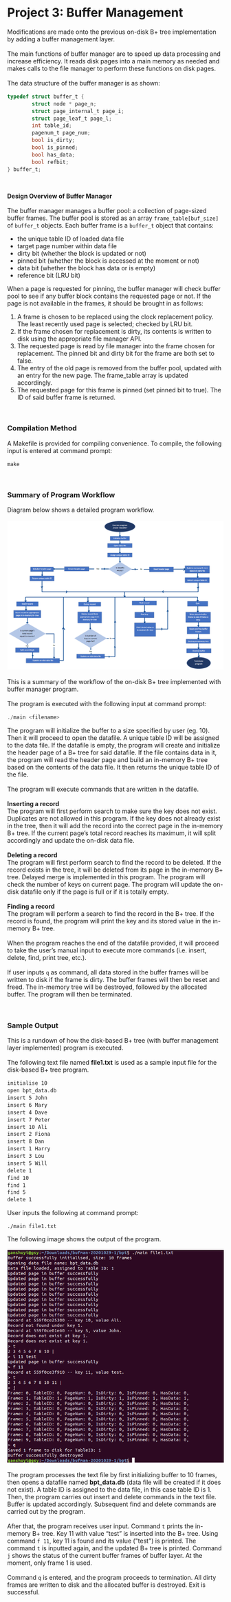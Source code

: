 # **Project 3: Buffer Management**

Modifications are made onto the previous on-disk B+ tree implementation by adding a buffer management layer. 
<br/><br/>
The main functions of buffer manager are to speed up data processing and increase efficiency. It reads disk pages into a main memory as needed and makes calls to the file manager to perform these functions on disk pages.
<br/><br/>
The data structure of the buffer manager is as shown:
```c
typedef struct buffer_t {
        struct node * page_n; 
        struct page_internal_t page_i;
        struct page_leaf_t page_l;
        int table_id; 
        pagenum_t page_num; 
        bool is_dirty; 
        bool is_pinned; 
        bool has_data; 
        bool refbit;
} buffer_t;
```
<br/>

**Design Overview of Buffer Manager**
<br/><br/>
The buffer manager manages a buffer pool: a collection of page-sized buffer frames. The buffer pool is stored as an array `frame_table[buf_size]` of `buffer_t` objects. Each buffer frame is a `buffer_t` object that contains:
*	the unique table ID of loaded data file
*	target page number within data file
*	dirty bit (whether the block is updated or not)
*	pinned bit (whether the block is accessed at the moment or not)
*	data bit (whether the block has data or is empty)
*	reference bit (LRU bit)

When a page is requested for pinning, the buffer manager will check buffer pool to see if any buffer block contains the requested page or not. If the page is not available in the frames, it should be brought in as follows:
<br/>
1.  A frame is chosen to be replaced using the clock replacement policy. The least recently used page is selected; checked by LRU bit. <br/>
2.  If the frame chosen for replacement is dirty, its contents is written to disk using the appropriate file manager API. <br/>
3.  The requested page is read by file manager into the frame chosen for replacement. The pinned bit and dirty bit for the frame are both set to false. <br/>
4.  The entry of the old page is removed from the buffer pool, updated with an entry for the new page. The frame_table array is updated accordingly. <br/>
5.  The requested page for this frame is pinned (set pinned bit to true). The ID of said buffer frame is returned. <br/>
<br/>

### **Compilation Method**

A Makefile is provided for compiling convenience. To compile, the following input is entered at command prompt:

    make

<br/>

### **Summary of Program Workflow**

Diagram below shows a detailed program workflow.
<br/><br/>
![Capture](diag.PNG)
<br/><br/>
This is a summary of the workflow of the on-disk B+ tree implemented with buffer manager program.
<br/><br/>
The program is executed with the following input at command prompt:
```c
./main <filename>
```

The program will initialize the buffer to a size specified by user (eg. 10). Then it will proceed to open the datafile. A unique table ID will be assigned to the data file. If the datafile is empty, the program will create and initialize the header page of a B+ tree for said datafile. If the file contains data in it, the program will read the header page and build an in-memory B+ tree based on the contents of the data file. It then returns the unique table ID of the file.
<br/><br/>
The program will execute commands that are written in the datafile.
<br/><br/>
**Inserting a record** 
<br/>
The program will first perform search to make sure the key does not exist. Duplicates are not allowed in this program. If the key does not already exist in the tree, then it will add the record into the correct page in the in-memory B+ tree. If the current page’s total record reaches its maximum, it will split accordingly and update the on-disk data file.
<br/><br/>
**Deleting a record**
<br/>
The program will first perform search to find the record to be deleted. If the record exists in the tree, it will be deleted from its page in the in-memory B+ tree. Delayed merge is implemented in this program. The program will check the number of keys on current page. The program will update the on-disk datafile only if the page is full or if it is totally empty.
<br/><br/>
**Finding a record**
<br/>
The program will perform a search to find the record in the B+ tree. If the record is found, the program will print the key and its stored value in the in-memory B+ tree.
<br/><br/>
When the program reaches the end of the datafile provided, it will proceed to take the user’s manual input to execute more commands (i.e. insert, delete, find, print tree, etc.). 
<br/><br/>
If user inputs `q` as command, all data stored in the buffer frames will be written to disk if the frame is dirty. The buffer frames will then be reset and freed. The in-memory tree will be destroyed, followed by the allocated buffer. The program will then be terminated.

<br/>

### **Sample Output**

This is a rundown of how the disk-based B+ tree (with buffer management layer implemented) program is executed.
<br/><br/>
The following text file named **file1.txt** is used as a sample input file for the disk-based B+ tree program.
``` .txt file
initialise 10
open bpt_data.db
insert 5 John
insert 6 Mary
insert 4 Dave
insert 7 Peter
insert 10 Ali
insert 2 Fiona
insert 8 Dan
insert 1 Harry
insert 3 Lou
insert 5 Will
delete 1
find 10
find 1
find 5
delete 1
```
User inputs the following at command prompt:
```
./main file1.txt
```

The following image shows the output of the program.
<br/><br/>
![output](output.PNG)
<br/><br/>
The program processes the text file by first initializing buffer to 10 frames, then opens a datafile named **bpt_data.db** (data file will be created if it does not exist). A table ID is assigned to the data file, in this case table ID is 1. Then, the program carries out insert and delete commands in the text file. Buffer is updated accordingly. Subsequent find and delete commands are carried out by the program.
<br/><br/>
After that, the program receives user input. Command `t` prints the in-memory B+ tree. Key 11 with value “test” is inserted into the B+ tree. Using command `f 11`, key 11 is found and its value ("test") is printed. The command `t` is inputted again, and the updated B+ tree is printed. Command `j` shows the status of the current buffer frames of buffer layer. At the moment, only frame 1 is used.
<br/><br/>
Command `q` is entered, and the program proceeds to termination. All dirty frames are written to disk and the allocated buffer is destroyed. Exit is successful.

